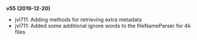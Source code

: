 **v55 (2019-12-20)**
- jvl711: Adding methods for retrieving extra metadata
- jvl711: Added some additional ignore words to the fileNameParser for 4k files

